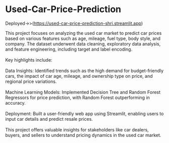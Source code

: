 # Used-Car-Price-Prediction
Deployed->>(https://used-car-price-prediction-shri.streamlit.app)

This project focuses on analyzing the used car market to predict car prices based on various features such as age, mileage, fuel type, body style, and company. The dataset underwent data cleaning, exploratory data analysis, and feature engineering, including target and label encoding.
<br><br>
Key highlights include:
<br><br>
Data Insights: Identified trends such as the high demand for budget-friendly cars, the impact of car age, mileage, and ownership type on price, and regional price variations.<br><br>
Machine Learning Models: Implemented Decision Tree and Random Forest Regressors for price prediction, with Random Forest outperforming in accuracy.<br><br>
Deployment: Built a user-friendly web app using Streamlit, enabling users to input car details and predict resale prices.<br><br>
This project offers valuable insights for stakeholders like car dealers, buyers, and sellers to understand pricing dynamics in the used car market.<br><br>
